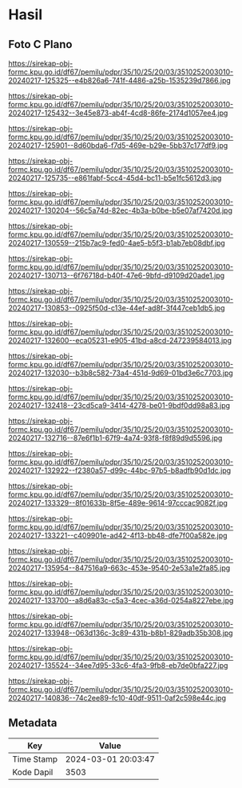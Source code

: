 # Hasil

## Foto C Plano

https://sirekap-obj-formc.kpu.go.id/df67/pemilu/pdpr/35/10/25/20/03/3510252003010-20240217-125325--e4b826a6-741f-4486-a25b-1535239d7866.jpg

https://sirekap-obj-formc.kpu.go.id/df67/pemilu/pdpr/35/10/25/20/03/3510252003010-20240217-125432--3e45e873-ab4f-4cd8-86fe-2174d1057ee4.jpg

https://sirekap-obj-formc.kpu.go.id/df67/pemilu/pdpr/35/10/25/20/03/3510252003010-20240217-125901--8d60bda6-f7d5-469e-b29e-5bb37c177df9.jpg

https://sirekap-obj-formc.kpu.go.id/df67/pemilu/pdpr/35/10/25/20/03/3510252003010-20240217-125735--e861fabf-5cc4-45d4-bc11-b5e1fc5612d3.jpg

https://sirekap-obj-formc.kpu.go.id/df67/pemilu/pdpr/35/10/25/20/03/3510252003010-20240217-130204--56c5a74d-82ec-4b3a-b0be-b5e07af7420d.jpg

https://sirekap-obj-formc.kpu.go.id/df67/pemilu/pdpr/35/10/25/20/03/3510252003010-20240217-130559--215b7ac9-fed0-4ae5-b5f3-b1ab7eb08dbf.jpg

https://sirekap-obj-formc.kpu.go.id/df67/pemilu/pdpr/35/10/25/20/03/3510252003010-20240217-130713--6f76718d-b40f-47e6-9bfd-d9109d20ade1.jpg

https://sirekap-obj-formc.kpu.go.id/df67/pemilu/pdpr/35/10/25/20/03/3510252003010-20240217-130853--0925f50d-c13e-44ef-ad8f-3f447ceb1db5.jpg

https://sirekap-obj-formc.kpu.go.id/df67/pemilu/pdpr/35/10/25/20/03/3510252003010-20240217-132600--eca05231-e905-41bd-a8cd-247239584013.jpg

https://sirekap-obj-formc.kpu.go.id/df67/pemilu/pdpr/35/10/25/20/03/3510252003010-20240217-132030--b3b8c582-73a4-451d-9d69-01bd3e6c7703.jpg

https://sirekap-obj-formc.kpu.go.id/df67/pemilu/pdpr/35/10/25/20/03/3510252003010-20240217-132418--23cd5ca9-3414-4278-be01-9bdf0dd98a83.jpg

https://sirekap-obj-formc.kpu.go.id/df67/pemilu/pdpr/35/10/25/20/03/3510252003010-20240217-132716--87e6f1b1-67f9-4a74-93f8-f8f89d9d5596.jpg

https://sirekap-obj-formc.kpu.go.id/df67/pemilu/pdpr/35/10/25/20/03/3510252003010-20240217-132922--f2380a57-d99c-44bc-97b5-b8adfb90d1dc.jpg

https://sirekap-obj-formc.kpu.go.id/df67/pemilu/pdpr/35/10/25/20/03/3510252003010-20240217-133329--8f01633b-8f5e-489e-9614-97cccac9082f.jpg

https://sirekap-obj-formc.kpu.go.id/df67/pemilu/pdpr/35/10/25/20/03/3510252003010-20240217-133221--c409901e-ad42-4f13-bb48-dfe7f00a582e.jpg

https://sirekap-obj-formc.kpu.go.id/df67/pemilu/pdpr/35/10/25/20/03/3510252003010-20240217-135954--847516a9-663c-453e-9540-2e53a1e2fa85.jpg

https://sirekap-obj-formc.kpu.go.id/df67/pemilu/pdpr/35/10/25/20/03/3510252003010-20240217-133700--a8d6a83c-c5a3-4cec-a36d-0254a8227ebe.jpg

https://sirekap-obj-formc.kpu.go.id/df67/pemilu/pdpr/35/10/25/20/03/3510252003010-20240217-133948--063d136c-3c89-431b-b8b1-829adb35b308.jpg

https://sirekap-obj-formc.kpu.go.id/df67/pemilu/pdpr/35/10/25/20/03/3510252003010-20240217-135524--34ee7d95-33c6-4fa3-9fb8-eb7de0bfa227.jpg

https://sirekap-obj-formc.kpu.go.id/df67/pemilu/pdpr/35/10/25/20/03/3510252003010-20240217-140836--74c2ee89-fc10-40df-9511-0af2c598e44c.jpg


## Metadata

| Key        | Value               |
| ---------- | ------------------- |
| Time Stamp | 2024-03-01 20:03:47 |
| Kode Dapil | 3503                |



